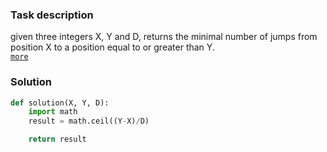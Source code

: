 ### Task description
given three integers X, Y and D, returns the minimal number of jumps from position X to a position equal to or greater than Y.  
[`more`](https://app.codility.com/programmers/lessons/3-time_complexity/frog_jmp/)
  

### Solution
```python
def solution(X, Y, D):
    import math
    result = math.ceil((Y-X)/D)

    return result
```